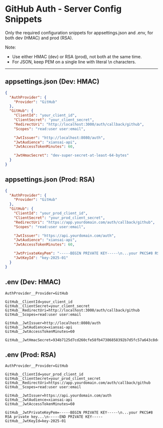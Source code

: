 # GitHub Auth - Server Config Snippets

Only the required configuration snippets for appsettings.json and .env, for both dev (HMAC) and prod (RSA).

Note:
- Use either HMAC (dev) or RSA (prod), not both at the same time.
- For JSON, keep PEM on a single line with literal \n characters.

---

## appsettings.json (Dev: HMAC)

```json
{
  "AuthProvider": {
    "Provider": "GitHub"
  },
  "GitHub": {
    "ClientId": "your_client_id",
    "ClientSecret": "your_client_secret",
    "RedirectUri": "http://localhost:3000/auth/callback/github",
    "Scopes": "read:user user:email",

    "JwtIssuer": "http://localhost:8080/auth",
    "JwtAudience": "xiansai-api",
    "JwtAccessTokenMinutes": 60,

    "JwtHmacSecret": "dev-super-secret-at-least-64-bytes"
  }
}
```

## appsettings.json (Prod: RSA)

```json
{
  "AuthProvider": {
    "Provider": "GitHub"
  },
  "GitHub": {
    "ClientId": "your_prod_client_id",
    "ClientSecret": "your_prod_client_secret",
    "RedirectUri": "https://app.yourdomain.com/auth/callback/github",
    "Scopes": "read:user user:email",

    "JwtIssuer": "https://api.yourdomain.com/auth",
    "JwtAudience": "xiansai-api",
    "JwtAccessTokenMinutes": 60,

    "JwtPrivateKeyPem": "-----BEGIN PRIVATE KEY-----\n...your PKCS#8 RSA private key...\n-----END PRIVATE KEY-----",
    "JwtKeyId": "key-2025-01"
  }
}
```

## .env (Dev: HMAC)

```dotenv
AuthProvider__Provider=GitHub

GitHub__ClientId=your_client_id
GitHub__ClientSecret=your_client_secret
GitHub__RedirectUri=http://localhost:3000/auth/callback/github
GitHub__Scopes=read:user user:email

GitHub__JwtIssuer=http://localhost:8080/auth
GitHub__JwtAudience=xiansai-api
GitHub__JwtAccessTokenMinutes=60

GitHub__JwtHmacSecret=934b7125d7cd260cfe58fb47386858392b7d5fc57a643c8dc9a97a9eed3a5731c8a0731f84d558c70a40cb588ce5a1768b4564c8d81ef70a0ee3fa4f3a625d79
```

## .env (Prod: RSA)

```dotenv
AuthProvider__Provider=GitHub

GitHub__ClientId=your_prod_client_id
GitHub__ClientSecret=your_prod_client_secret
GitHub__RedirectUri=https://app.yourdomain.com/auth/callback/github
GitHub__Scopes=read:user user:email

GitHub__JwtIssuer=https://api.yourdomain.com/auth
GitHub__JwtAudience=xiansai-api
GitHub__JwtAccessTokenMinutes=60

GitHub__JwtPrivateKeyPem=-----BEGIN PRIVATE KEY-----\n...your PKCS#8 RSA private key...\n-----END PRIVATE KEY-----
GitHub__JwtKeyId=key-2025-01
```
